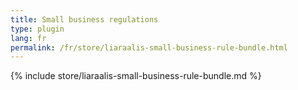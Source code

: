 ```yaml
---
title: Small business regulations
type: plugin
lang: fr
permalink: /fr/store/liaraalis-small-business-rule-bundle.html
---
```


{% include store/liaraalis-small-business-rule-bundle.md %}
